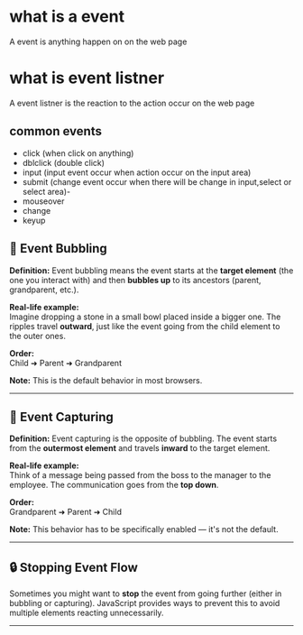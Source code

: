 # what is a event
A event is anything happen on on the web page 

# what is event listner
A event listner is the reaction to the action occur on the web page

## common events
- click (when click on anything)
- dblclick  (double click)
- input (input event occur when action occur on the input area)
- submit (change event occur when there will be change in input,select or select area)- 
- mouseover
- change 
- keyup

## 🔁 Event Bubbling

**Definition:** Event bubbling means the event starts at the **target element** (the one you interact with) and then **bubbles up** to its ancestors (parent, grandparent, etc.).

**Real-life example:**  
Imagine dropping a stone in a small bowl placed inside a bigger one. The ripples travel **outward**, just like the event going from the child element to the outer ones.

**Order:**  
Child ➜ Parent ➜ Grandparent

**Note:** This is the default behavior in most browsers.

---

## 🔽 Event Capturing

**Definition:** Event capturing is the opposite of bubbling. The event starts from the **outermost element** and travels **inward** to the target element.

**Real-life example:**  
Think of a message being passed from the boss to the manager to the employee. The communication goes from the **top down**.

**Order:**  
Grandparent ➜ Parent ➜ Child

**Note:** This behavior has to be specifically enabled — it's not the default.

---

## 🔒 Stopping Event Flow

Sometimes you might want to **stop** the event from going further (either in bubbling or capturing). JavaScript provides ways to prevent this to avoid multiple elements reacting unnecessarily.

---